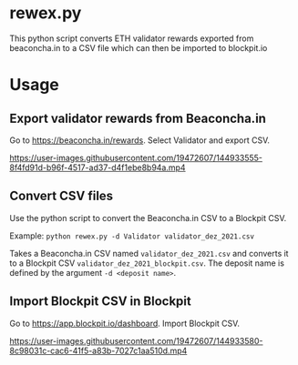 # rewex.py
This python script converts ETH validator rewards exported from beaconcha.in to a CSV file which can then be imported to blockpit.io

# Usage

## Export validator rewards from Beaconcha.in
Go to https://beaconcha.in/rewards. Select Validator and export CSV.

https://user-images.githubusercontent.com/19472607/144933555-8f4fd91d-b96f-4517-ad37-d4f1ebe8b94a.mp4

## Convert CSV files
Use the python script to convert the Beaconcha.in CSV to a Blockpit CSV.

Example: ```python rewex.py -d Validator validator_dez_2021.csv```

Takes a Beaconcha.in CSV named ```validator_dez_2021.csv``` and converts it to a Blockpit CSV ```validator_dez_2021_blockpit.csv```. The deposit name is defined by the argument ```-d <deposit name>```.

## Import Blockpit CSV in Blockpit
Go to https://app.blockpit.io/dashboard. Import Blockpit CSV.

https://user-images.githubusercontent.com/19472607/144933580-8c98031c-cac6-41f5-a83b-7027c1aa510d.mp4
